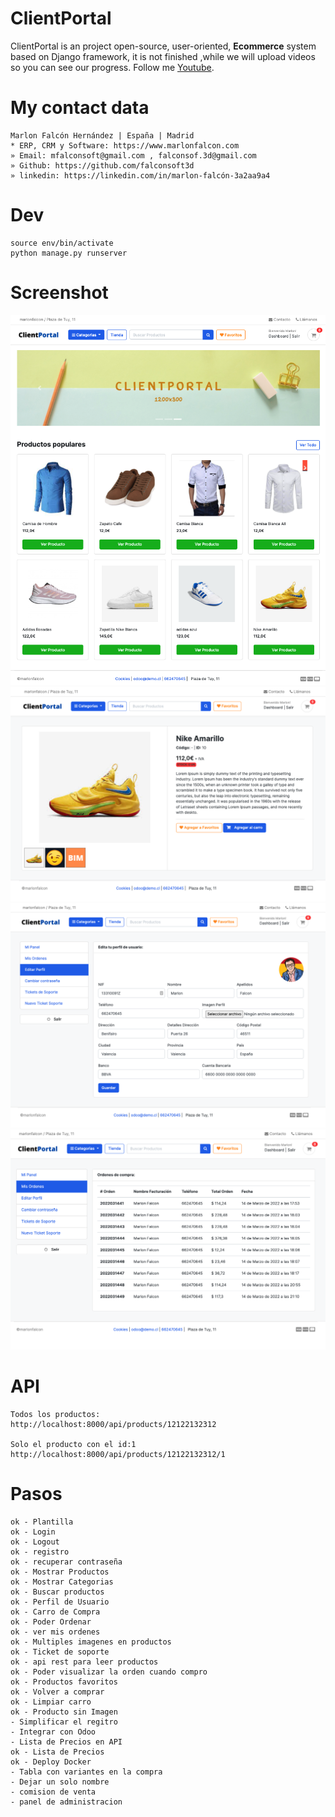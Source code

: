 # ClientPortal

ClientPortal is an project open-source, user-oriented, **Ecommerce** system based on Django framework, it is not finished ,while we will upload videos so you can see our progress. Follow me [Youtube](https://www.youtube.com/channel/UCM93kgnjXu393jgKjjSkUjQ).

# My contact data
```
Marlon Falcón Hernández | España | Madrid
* ERP, CRM y Software: https://www.marlonfalcon.com
» Email: mfalconsoft@gmail.com , falconsof.3d@gmail.com
» Github: https://github.com/falconsoft3d
» linkedin: https://linkedin.com/in/marlon-falcón-3a2aa9a4
```

# Dev
```
source env/bin/activate
python manage.py runserver
```

# Screenshot
![Alt text](https://github.com/falconsoft3d/clientportal/blob/main/marketing/01.png?raw=true "clientportal01")
![Alt text](https://github.com/falconsoft3d/clientportal/blob/main/marketing/02.png?raw=true "clientportal02")
![Alt text](https://github.com/falconsoft3d/clientportal/blob/main/marketing/03.png?raw=true "clientportal03")
![Alt text](https://github.com/falconsoft3d/clientportal/blob/main/marketing/04.png?raw=true "clientportal04")

# API
```
Todos los productos:
http://localhost:8000/api/products/12122132312

Solo el producto con el id:1
http://localhost:8000/api/products/12122132312/1
```

# Pasos
```
ok - Plantilla
ok - Login
ok - Logout
ok - registro
ok - recuperar contraseña
ok - Mostrar Productos
ok - Mostrar Categorias
ok - Buscar productos
ok - Perfil de Usuario
ok - Carro de Compra
ok - Poder Ordenar
ok - ver mis ordenes
ok - Multiples imagenes en productos
ok - Ticket de soporte
ok - api rest para leer productos
ok - Poder visualizar la orden cuando compro
ok - Productos favoritos
ok - Volver a comprar
ok - Limpiar carro
ok - Producto sin Imagen
- Simplificar el regitro
- Integrar con Odoo
- Lista de Precios en API
ok - Lista de Precios
ok - Deploy Docker
- Tabla con variantes en la compra
- Dejar un solo nombre
- comision de venta
- panel de administracion
```


